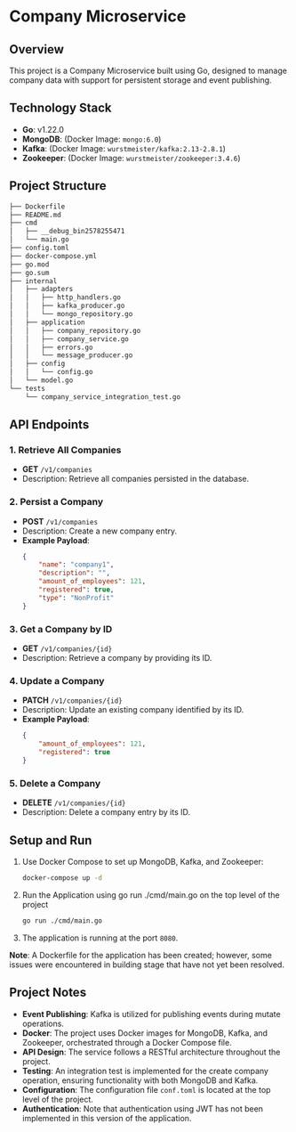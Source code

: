 # Company Microservice

## Overview
This project is a Company Microservice built using Go, designed to manage company data with support for persistent storage and event publishing.

## Technology Stack
- **Go**: v1.22.0
- **MongoDB**: (Docker Image: `mongo:6.0`)
- **Kafka**: (Docker Image: `wurstmeister/kafka:2.13-2.8.1`)
- **Zookeeper**: (Docker Image: `wurstmeister/zookeeper:3.4.6`)

## Project Structure 
```bash
├── Dockerfile
├── README.md
├── cmd
│   ├── __debug_bin2578255471
│   └── main.go
├── config.toml
├── docker-compose.yml
├── go.mod
├── go.sum
├── internal
│   ├── adapters
│   │   ├── http_handlers.go
│   │   ├── kafka_producer.go
│   │   └── mongo_repository.go
│   ├── application
│   │   ├── company_repository.go
│   │   ├── company_service.go
│   │   ├── errors.go
│   │   └── message_producer.go
│   ├── config
│   │   └── config.go
│   └── model.go
└── tests
    └── company_service_integration_test.go
```

## API Endpoints

### 1. Retrieve All Companies
- **GET** `/v1/companies`
- Description: Retrieve all companies persisted in the database.

### 2. Persist a Company
- **POST** `/v1/companies`
- Description: Create a new company entry.
- **Example Payload**:
    ```json
    {
        "name": "company1",
        "description": "",
        "amount_of_employees": 121,
        "registered": true,
        "type": "NonProfit"
    }
    ```

### 3. Get a Company by ID
- **GET** `/v1/companies/{id}`
- Description: Retrieve a company by providing its ID.

### 4. Update a Company
- **PATCH** `/v1/companies/{id}`
- Description: Update an existing company identified by its ID.
- **Example Payload**:
    ```json
    {
        "amount_of_employees": 121,
        "registered": true
    }
    ```

### 5. Delete a Company
- **DELETE** `/v1/companies/{id}`
- Description: Delete a company entry by its ID.

## Setup and Run
1. Use Docker Compose to set up MongoDB, Kafka, and Zookeeper:
   ```bash 
   docker-compose up -d
   ```
2. Run the Application using go run ./cmd/main.go on the top level  of the project 
    ```bash
    go run ./cmd/main.go 
    ```
3. The application is running at the port `8080`.

 **Note**: A Dockerfile for the application has been created; however, some issues were encountered in building stage that have not yet been resolved.  


## Project Notes

- **Event Publishing**: Kafka is utilized for publishing events during mutate operations.
- **Docker**: The project uses Docker images for MongoDB, Kafka, and Zookeeper, orchestrated through a Docker Compose file.
- **API Design**: The service follows a RESTful architecture throughout the project.
- **Testing**: An integration test is implemented for the create company operation, ensuring functionality with both MongoDB and Kafka.
- **Configuration**: The configuration file `conf.toml` is located at the top level of the project.
- **Authentication**: Note that authentication using JWT has not been implemented in this version of the application.




